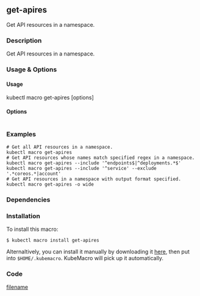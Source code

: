 ## get-apires

Get API resources in a namespace.

<!-- tabs:start -->

### **Description**


Get API resources in a namespace.



### **Usage & Options**

#### Usage

kubectl macro get-apires [options]

#### Options

```

```

### **Examples**

```shell
# Get all API resources in a namespace.
kubectl macro get-apires
# Get API resources whose names match specified regex in a namespace.
kubectl macro get-apires --include '^endpoints$|^deployments.*$'
kubectl macro get-apires --include '^service' --exclude '.*coreos.*|account'
# Get API resources in a namespace with output format specified.
kubectl macro get-apires -o wide

```

### **Dependencies**


### **Installation**

To install this macro:
```shell
$ kubectl macro install get-apires
```

Alternaltively, you can install it manually by downloading it [here](../bin/get-apires.sh), then put into `$HOME/.kubemacro`. KubeMacro will pick up it automatically.

### **Code**

[filename](../bin/get-apires.sh ':include :type=code shell')

<!-- tabs:end -->
